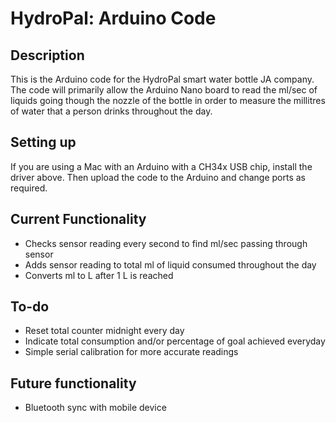 # HydroPal: Arduino Code

## Description
This is the Arduino code for the HydroPal smart water bottle JA company. The code will primarily allow the Arduino Nano board to read the ml/sec of liquids going though the nozzle of the bottle in order to measure the millitres of water that a person drinks throughout the day.

## Setting up
If you are using a Mac with an Arduino with a CH34x USB chip, install the driver above. Then upload the code to the Arduino and change ports as required.

## Current Functionality
- Checks sensor reading every second to find ml/sec passing through sensor
- Adds sensor reading to total ml of liquid consumed throughout the day
- Converts ml to L after 1 L is reached

## To-do
- Reset total counter midnight every day
- Indicate total consumption and/or percentage of goal achieved everyday
- Simple serial calibration for more accurate readings

## Future functionality
- Bluetooth sync with mobile device
